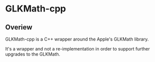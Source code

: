 # GLKMath-cpp

## Overiew

GLKMath-cpp is a C++ wrapper around the Apple's GLKMath library.

It's a wrapper and not a re-implementation in order to support further upgrades to the GLKMath.